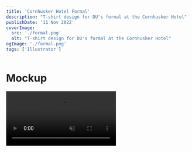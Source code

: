 ```yaml
---
title: 'Cornhusker Hotel Formal'
description: "T-shirt design for DU's formal at the Cornhusker Hotel"
publishDate: '11 Nov 2022'
coverImage:
  src: './formal.png'
  alt: "T-shirt design for DU's formal at the Cornhusker Hotel"
ogImage: './formal.png'
tags: ['Illustrator']
---
```


# Mockup

<div class="w-full">
<video class="mx-auto" autoplay loop muted playsinline>
  <source src="https://f004.backblazeb2.com/file/payne-portfolio/formal.mp4" type="video/mp4" />
  Your browser does not support the video tag.
</video>
</div>
